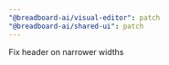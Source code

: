 ```yaml
---
"@breadboard-ai/visual-editor": patch
"@breadboard-ai/shared-ui": patch
---
```


Fix header on narrower widths

